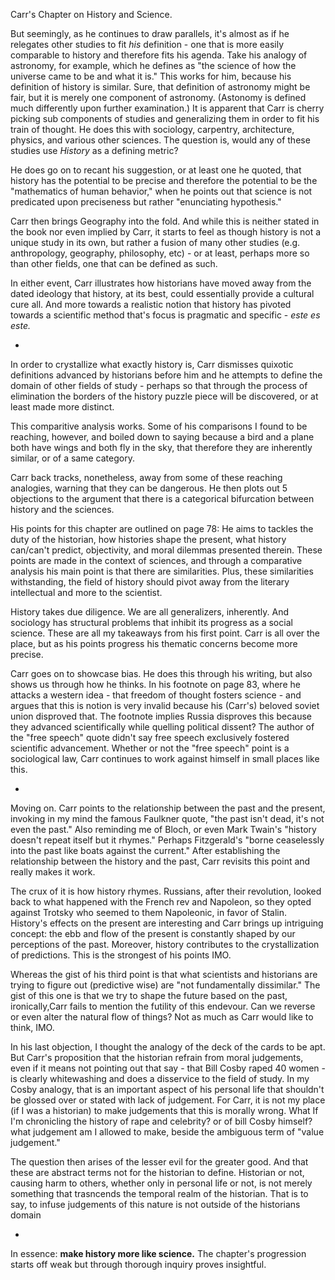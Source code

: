 Carr's Chapter on History and Science. 

But seemingly, as he continues to draw parallels, it's almost as if he relegates other studies to fit *his* definition - one that is more easily comparable to history and therefore fits his agenda. Take his analogy of astronomy, for example, which he defines as "the science of how the universe came to be and what it is." This works for him, because his definition of history is similar. Sure, that definition of astronomy might be fair, but it is merely one component of astronomy. (Astonomy is defined much differently upon further examination.) It is apparent that Carr is cherry picking sub components of studies and generalizing them in order to fit his train of thought. He does this with sociology, carpentry, architecture, physics, and various other sciences. The question is, would any of these studies use *History* as a defining metric? 

He does go on to recant his suggestion, or at least one he quoted, that history has the potential to be precise and therefore the potential to be the "mathematics of human behavior," when he points out that science is not predicated upon preciseness but rather "enunciating hypothesis."

Carr then brings Geography into the fold. And while this is neither stated in the book nor even implied by Carr, it starts to feel as though history is not a unique study in its own, but rather a fusion of many other studies (e.g. anthropology, geography, philosophy, etc) - or at least, perhaps more so than other fields, one that can be defined as such.

In either event, Carr illustrates how historians have moved away from the dated ideology that history, at its best, could essentially provide a cultural cure all. And more towards a realistic notion that history has pivoted towards a scientific method that's focus is pragmatic and specific - *este es este.* 

- 

In order to crystallize what exactly history is, Carr dismisses quixotic definitions advanced by historians before him and he attempts to define the domain of other fields of study - perhaps so that through the process of elimination the borders of the history puzzle piece will be discovered, or at least made more distinct.  

This comparitive analysis works. Some of his comparisons I found to be reaching, however, and boiled down to saying because a bird and a plane both have wings and both fly in the sky, that therefore they are inherently similar, or of a same category. 

Carr back tracks, nonetheless, away from some of these reaching analogies, warning that they can be dangerous. He then plots out 5 objections to the argument that there is a categorical bifurcation between history and the sciences. 

His points for this chapter are outlined on page 78: He aims to tackles the duty of the historian, how histories shape the present, what history can/can't predict, objectivity, and moral dilemmas presented therein. These points are made in the context of sciences, and through a comparative analysis his main point is that there are similarities. Plus, these similarities withstanding, the field of history should pivot away from the literary intellectual and more to the scientist. 

History takes due diligence. We are all generalizers, inherently. And sociology has structural problems that inhibit its progress as a social science. These are all my takeaways from his first point. Carr is all over the place, but as his points progress his thematic concerns become more precise.  

Carr goes on to showcase bias. He does this through his writing, but also shows us through how he thinks. In his footnote on page 83, where he attacks a western idea - that freedom of thought fosters science - and argues that this is notion is very invalid because his (Carr's) beloved soviet union disproved that. The footnote implies Russia disproves this because they advanced scientifically while quelling political dissent? The author of the "free speech" quote didn't say free speech exclusively fostered scientific advancement. Whether or not the "free speech" point is a sociological law, Carr continues to work against himself in small places like this. 

- 

Moving on. Carr points to the relationship between the past and the present, invoking in my mind the famous Faulkner quote, "the past isn't dead, it's not even the past." Also reminding me of Bloch, or even Mark Twain's "history doesn't repeat itself but it rhymes." Perhaps Fitzgerald's "borne ceaselessly into the past like boats against the current." After establishing the relationship between the history and the past, Carr revisits this point and really makes it work.

The crux of it is how history rhymes. Russians, after their revolution, looked back to what happened with the French rev and Napoleon, so they opted against Trotsky who seemed to them Napoleonic, in favor of Stalin. History's effects on the present are interesting and Carr brings up intriguing concept: the ebb and flow of the present is constantly shaped by our perceptions of the past. Moreover, history contributes to the crystallization of predictions. This is the strongest of his points IMO. 

Whereas the gist of his third point is that what scientists and historians are trying to figure out (predictive wise) are "not fundamentally dissimilar." The gist of this one is that we try to shape the future based on the past, ironically,Carr fails to mention the futility of this endevour. Can we reverse or even alter the natural flow of things? Not as much as Carr would like to think, IMO. 

In his last objection, I thought the analogy of the deck of the cards to be apt. But Carr's proposition that the historian refrain from moral judgements, even if it means not pointing out that say - that Bill Cosby raped 40 women - is clearly whitewashing and does a disservice to the field of study. In my Cosby analogy, that is an important aspect of his personal life that shouldn't be glossed over or stated with lack of judgement. For Carr, it is not my place (if I was a historian) to make judgements that this is morally wrong. What If I'm chronicling the history of rape and celebrity? or of bill Cosby himself? what judgement am I allowed to make, beside the ambiguous term of "value judgement." 

The question then arises of the lesser evil for the greater good. And that these are abstract terms not for the historian to define. Historian or not, causing harm to others, whether only in personal life or not, is not merely something that trasncends the temporal realm of the historian. That is to say, to infuse judgements of this nature is not outside of the historians domain 

- 

In essence: **make history more like science.** The chapter's progression starts off weak but through thorough inquiry proves insightful.  
